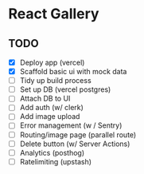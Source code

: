 # React Gallery

## TODO

- [x] Deploy app (vercel)
- [x] Scaffold basic ui with mock data
- [ ] Tidy up build process
- [ ] Set up DB (vercel postgres)
- [ ] Attach DB to UI
- [ ] Add auth (w/ clerk)
- [ ] Add image upload
- [ ] Error management (w / Sentry)
- [ ] Routing/image page (parallel route)
- [ ] Delete button (w/ Server Actions)
- [ ] Analytics (posthog)
- [ ] Ratelimiting (upstash)